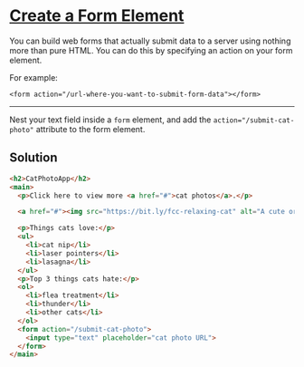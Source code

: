 # [Create a Form Element](https://learn.freecodecamp.org/responsive-web-design/basic-html-and-html5/create-a-form-element)

You can build web forms that actually submit data to a server using nothing more than pure HTML. You can do this by specifying an action on your form element.

For example:

`<form action="/url-where-you-want-to-submit-form-data"></form>`

---

Nest your text field inside a `form` element, and add the `action="/submit-cat-photo"` attribute to the form element.

## Solution

```html
<h2>CatPhotoApp</h2>
<main>
  <p>Click here to view more <a href="#">cat photos</a>.</p>

  <a href="#"><img src="https://bit.ly/fcc-relaxing-cat" alt="A cute orange cat lying on its back."></a>

  <p>Things cats love:</p>
  <ul>
    <li>cat nip</li>
    <li>laser pointers</li>
    <li>lasagna</li>
  </ul>
  <p>Top 3 things cats hate:</p>
  <ol>
    <li>flea treatment</li>
    <li>thunder</li>
    <li>other cats</li>
  </ol>
  <form action="/submit-cat-photo">
    <input type="text" placeholder="cat photo URL">
  </form>
</main>
```